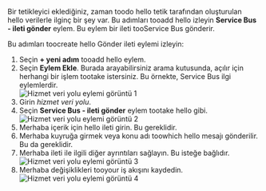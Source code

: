 Bir tetikleyici eklediğiniz, zaman toodo hello tetik tarafından oluşturulan hello verilerle ilginç bir şey var. Bu adımları tooadd hello izleyin **Service Bus - ileti gönder** eylem. Bu eylem bir ileti tooService Bus gönderir.  

Bu adımları toocreate hello Gönder ileti eylemi izleyin:  

1. Seçin **+ yeni adım** tooadd hello eylem.  
2. Seçin **Eylem Ekle**. Burada arayabilirsiniz arama kutusunda, açılır için herhangi bir işlem tootake istersiniz. Bu örnekte, Service Bus ilgi eylemlerdir.    
   ![Hizmet veri yolu eylemi görüntü 1](./media/connectors-create-api-servicebus/action-1.png)   
3. Girin *hizmet veri yolu*.  
4. Seçin **Service Bus - ileti gönder** eylem tootake hello gibi.  
   ![Hizmet veri yolu eylemi görüntü 2](./media/connectors-create-api-servicebus/action-2.png)    
5. Merhaba içerik için hello ileti girin. Bu gereklidir.  
6. Merhaba kuyruğa girmek veya konu adı toowhich hello mesajı gönderilir. Bu da gereklidir.   
7. Merhaba ileti ile ilgili diğer ayrıntıları sağlayın. Bu isteğe bağlıdır.     
   ![Hizmet veri yolu eylemi görüntü 3](./media/connectors-create-api-servicebus/action-3.png)    
8. Merhaba değişiklikleri tooyour iş akışını kaydedin.   
   ![Hizmet veri yolu eylemi görüntü 4](./media/connectors-create-api-servicebus/action-4.png)     

